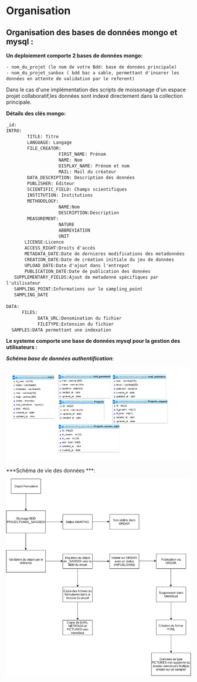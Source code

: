# Organisation  


## Organisation des bases de données mongo et mysql :

**Un deploiement comporte 2 bases de données mongo:**

    - nom_du_projet (le nom de votre Bdd: base de données principale)
    - nom_du_projet_sanbox ( bdd bac a sable, permettant d'inserer les données en attente de validation par le referent)
    
 Dans le cas d'une implémentation des scripts de moissonage d'un espace projet collaboratif,les données sont indexé directement dans la collection principale.
 
 **Détails des clés mongo:**
 
    _id: 
    INTRO:
            TITLE: Titre
            LANGUAGE: Langage
            FILE_CREATOR:   
                        FIRST_NAME: Prénom
                        NAME: Nom
                        DISPLAY_NAME: Prénom et nom
                        MAIL: Mail du créateur
            DATA_DESCRIPTION: Description des données
            PUBLISHER: Editeur
            SCIENTIFIC_FIELD: Champs scientifiques
            INSTITUTION: Institutions
            METHODOLOGY:
                        NAME:Nom
                        DESCRIPTION:Description
            MEASUREMENT:
                        NATURE
                        ABBREVIATION
                        UNIT
           LICENSE:Licence
           ACCESS_RIGHT:Droits d'accés
           METADATA_DATE:Date de dernieres modifications des metadonnées
           CREATION_DATE:Date de création initiale du jeu de données 
           UPLOAD_DATE:Date d'ajout dans l'entrepot
           PUBLICATION_DATE:Date de publication des données
	   SUPPLEMENTARY_FIELDS:Ajout de metadonné spécifiques par l'utilisateur
	   SAMPLING_POINT:Informations sur le sampling_point
	   SAMPLING_DATE
	   
    DATA:
          FILES:
                DATA_URL:Denomination du fichier
                FILETYPE:Extension du fichier
	  SAMPLES:DATA permettant une indexation

**Le systeme comporte une base de données mysql pour la gestion des utilisateurs :**

***Schéma base de données authentification***:

![Alt text](/Img_doc/schema_auth.png?raw=true)

***Schéma de vie des données ***:

![Alt text](/Img_doc/schema_de_vie.png?raw=true)





